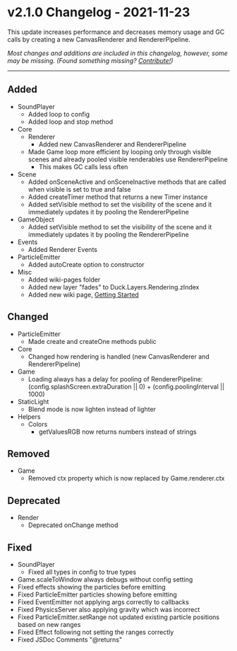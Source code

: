 # v2.1.0 Changelog - 2021-11-23

This update increases performance and decreases memory usage and GC calls by creating a new CanvasRenderer and RendererPipeline.

*Most changes and additions are included in this changelog, however, some may be missing.*
*(Found something missing? [Contribute!](README.md#developers-guide))*

------------------------------------------------------------------------------------------------------

## Added

- SoundPlayer
  - Added loop to config
  - Added loop and stop method
- Core
  - Renderer
    - Added new CanvasRenderer and RendererPipeline
  - Made Game loop more efficient by looping only through visible scenes and already pooled visible renderables use RendererPipeline
    - This makes GC calls less often
- Scene
  - Added onSceneActive and onSceneInactive methods that are called when visible is set to true and false
  - Added createTimer method that returns a new Timer instance
  - Added setVisible method to set the visibility of the scene and it immediately updates it by pooling the RendererPipeline
- GameObject
  - Added setVisible method to set the visibility of the scene and it immediately updates it by pooling the RendererPipeline
- Events
  - Added Renderer Events
- ParticleEmitter
  - Added autoCreate option to constructor
- Misc
  - Added wiki-pages folder
  - Added new layer "fades" to Duck.Layers.Rendering.zIndex
  - Added new wiki page, [Getting Started](https://github.com/ksplatdev/DuckEngine/wiki/Getting-Started)

## Changed

- ParticleEmitter
  - Made create and createOne methods public
- Core
  - Changed how rendering is handled (new CanvasRenderer and RendererPipeline)
- Game
  - Loading always has a delay for pooling of RendererPipeline: (config.splashScreen.extraDuration || 0) + (config.poolingInterval || 1000)
- StaticLight
  - Blend mode is now lighten instead of lighter
- Helpers
  - Colors
    - getValuesRGB now returns numbers instead of strings

## Removed

- Game
  - Removed ctx property which is now replaced by Game.renderer.ctx

## Deprecated

- Render
  - Deprecated onChange method

## Fixed

- SoundPlayer
  - Fixed all types in config to true types
- Game.scaleToWindow always debugs without config setting
- Fixed effects showing the particles before emitting
- Fixed ParticleEmitter particles showing before emitting
- Fixed EventEmitter not applying args correctly to callbacks
- Fixed PhysicsServer also applying gravity which was incorrect
- Fixed ParticleEmitter.setRange not updated existing particle positions based on new ranges
- Fixed Effect following not setting the ranges correctly
- Fixed JSDoc Comments "@returns"
